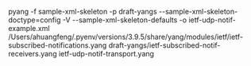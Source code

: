 pyang -f sample-xml-skeleton -p draft-yangs --sample-xml-skeleton-doctype=config -V --sample-xml-skeleton-defaults -o ietf-udp-notif-example.xml /Users/ahuangfeng/.pyenv/versions/3.9.5/share/yang/modules/ietf/ietf-subscribed-notifications.yang draft-yangs/ietf-subscribed-notif-receivers.yang ietf-udp-notif-transport.yang
